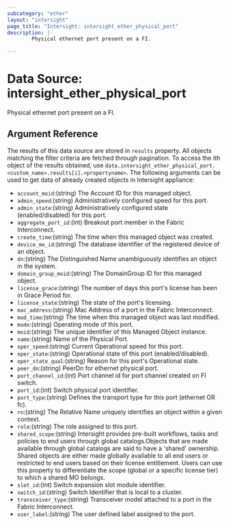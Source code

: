 ```yaml
---
subcategory: "ether"
layout: "intersight"
page_title: "Intersight: intersight_ether_physical_port"
description: |-
        Physical ethernet port present on a FI.

---
```


# Data Source: intersight_ether_physical_port
Physical ethernet port present on a FI.
## Argument Reference
The results of this data source are stored in `results` property.
All objects matching the filter criteria are fetched through pagination.
To access the ith object of the results obtained, use `data.intersight_ether_physical_port.<custom_name>.results[i].<propertyname>`.
The following arguments can be used to get data of already created objects in Intersight appliance:
* `account_moid`:(string) The Account ID for this managed object. 
* `admin_speed`:(string) Administratively configured speed for this port. 
* `admin_state`:(string) Administratively configured state (enabled/disabled) for this port. 
* `aggregate_port_id`:(int) Breakout port member in the Fabric Interconnect. 
* `create_time`:(string) The time when this managed object was created. 
* `device_mo_id`:(string) The database identifier of the registered device of an object. 
* `dn`:(string) The Distinguished Name unambiguously identifies an object in the system. 
* `domain_group_moid`:(string) The DomainGroup ID for this managed object. 
* `license_grace`:(string) The number of days this port's license has been in Grace Period for. 
* `license_state`:(string) The state of the port's licensing. 
* `mac_address`:(string) Mac Address of a port in the Fabric Interconnect. 
* `mod_time`:(string) The time when this managed object was last modified. 
* `mode`:(string) Operating mode of this port. 
* `moid`:(string) The unique identifier of this Managed Object instance. 
* `name`:(string) Name of the Physical Port. 
* `oper_speed`:(string) Current Operational speed for this port. 
* `oper_state`:(string) Operational state of this port (enabled/disabled). 
* `oper_state_qual`:(string) Reason for this port's Operational state. 
* `peer_dn`:(string) PeerDn for ethernet physical port. 
* `port_channel_id`:(int) Port channel id for port channel created on FI switch. 
* `port_id`:(int) Switch physical port identifier. 
* `port_type`:(string) Defines the transport type for this port (ethernet OR fc). 
* `rn`:(string) The Relative Name uniquely identifies an object within a given context. 
* `role`:(string) The role assigned to this port. 
* `shared_scope`:(string) Intersight provides pre-built workflows, tasks and policies to end users through global catalogs.Objects that are made available through global catalogs are said to have a 'shared' ownership. Shared objects are either made globally available to all end users or restricted to end users based on their license entitlement. Users can use this property to differentiate the scope (global or a specific license tier) to which a shared MO belongs. 
* `slot_id`:(int) Switch expansion slot module identifier. 
* `switch_id`:(string) Switch Identifier that is local to a cluster. 
* `transceiver_type`:(string) Transceiver model attached to a port in the Fabric Interconnect. 
* `user_label`:(string) The user defined label assigned to the port. 
 
